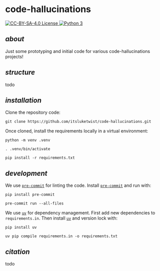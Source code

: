 # **code-hallucinations**

<div>
    <!-- badges from : https://shields.io/ -->
    <!-- logos available : https://simpleicons.org/ -->
    <a href="https://creativecommons.org/licenses/by-sa/4.0/">
        <img alt="CC-BY-SA-4.0 License" src="https://img.shields.io/badge/Licence-CC_BY_SA_4.0-yellow?style=for-the-badge&logo=docs&logoColor=white" />
    </a>
    <a href="https://www.python.org/">
        <img alt="Python 3" src="https://img.shields.io/badge/Python_3-blue?style=for-the-badge&logo=python&logoColor=white" />
    </a>
</div>

## *about*

Just some prototyping and initial code for various code-hallucinations projects!

## *structure*

todo

## *installation*

Clone the repository code:

```shell
git clone https://github.com/itsluketwist/code-hallucinations.git
```

Once cloned, install the requirements locally in a virtual environment:

```shell
python -m venv .venv

. .venv/bin/activate

pip install -r requirements.txt
```

## *development*

We use [`pre-commit`](https://pre-commit.com/) for linting the code.
Install [`pre-commit`](https://pre-commit.com/) and run with:

```shell
pip install pre-commit

pre-commit run --all-files
```

We use [`uv`](https://astral.sh/blog/uv) for dependency management.
First add new dependencies to `requirements.in`.
Then install [`uv`](https://astral.sh/blog/uv) and version lock with:

```shell
pip install uv

uv pip compile requirements.in -o requirements.txt
```

## *citation*

todo
